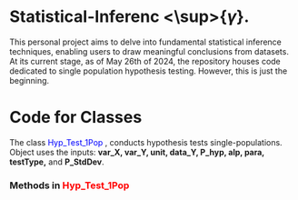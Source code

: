 # Statistical-Inferenc <\sup>{$\gamma$}.
This personal project aims to delve into fundamental statistical inference techniques, enabling users to draw meaningful conclusions from datasets. At its current stage, as of May 26th of 2024, the repository houses code dedicated to single population hypothesis testing. However, this is just the beginning.

# Code for Classes
The class <span style="color:blue"> Hyp_Test_1Pop </span>, conducts hypothesis tests single-populations. Object uses the inputs: **var_X, var_Y, unit, data_Y, P_hyp, alp, para, testType,** and **P_StdDev**.

### Methods in <span style="color:red">Hyp_Test_1Pop</span>


